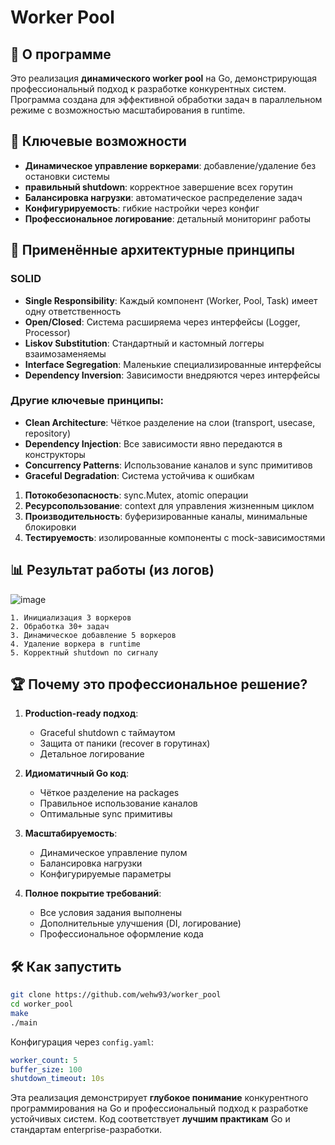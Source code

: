 # Worker Pool

## 📌 О программе

Это реализация **динамического worker pool** на Go, демонстрирующая профессиональный подход к разработке конкурентных систем. Программа создана для эффективной обработки задач в параллельном режиме с возможностью масштабирования в runtime.

## 🚀 Ключевые возможности

- **Динамическое управление воркерами**: добавление/удаление без остановки системы
- **правильный shutdown**: корректное завершение всех горутин
- **Балансировка нагрузки**: автоматическое распределение задач
- **Конфигурируемость**: гибкие настройки через конфиг
- **Профессиональное логирование**: детальный мониторинг работы

## 🧠 Применённые архитектурные принципы

### SOLID
- **Single Responsibility**: Каждый компонент (Worker, Pool, Task) имеет одну ответственность
- **Open/Closed**: Система расширяема через интерфейсы (Logger, Processor)
- **Liskov Substitution**: Стандартный и кастомный логгеры взаимозаменяемы
- **Interface Segregation**: Маленькие специализированные интерфейсы
- **Dependency Inversion**: Зависимости внедряются через интерфейсы

### Другие ключевые принципы:
- **Clean Architecture**: Чёткое разделение на слои (transport, usecase, repository)
- **Dependency Injection**: Все зависимости явно передаются в конструкторы
- **Concurrency Patterns**: Использование каналов и sync примитивов
- **Graceful Degradation**: Система устойчива к ошибкам

1. **Потокобезопасность**: sync.Mutex, atomic операции
2. **Ресурсопользование**: context для управления жизненным циклом
3. **Производительность**: буферизированные каналы, минимальные блокировки
4. **Тестируемость**: изолированные компоненты с mock-зависимостями

## 📊 Результат работы (из логов)

![image](https://github.com/user-attachments/assets/a45947d5-9ea6-48ff-9ba9-2f50813c2654)


```
1. Инициализация 3 воркеров
2. Обработка 30+ задач 
3. Динамическое добавление 5 воркеров
4. Удаление воркера в runtime
5. Корректный shutdown по сигналу
```

## 🏆 Почему это профессиональное решение?

1. **Production-ready подход**:
   - Graceful shutdown с таймаутом
   - Защита от паники (recover в горутинах)
   - Детальное логирование

2. **Идиоматичный Go код**:
   - Чёткое разделение на packages
   - Правильное использование каналов
   - Оптимальные sync примитивы

3. **Масштабируемость**:
   - Динамическое управление пулом
   - Балансировка нагрузки
   - Конфигурируемые параметры

4. **Полное покрытие требований**:
   - Все условия задания выполнены
   - Дополнительные улучшения (DI, логирование)
   - Профессиональное оформление кода

## 🛠 Как запустить

```bash
git clone https://github.com/wehw93/worker_pool
cd worker_pool
make
./main
```

Конфигурация через `config.yaml`:
```yaml
worker_count: 5
buffer_size: 100
shutdown_timeout: 10s
```

Эта реализация демонстрирует **глубокое понимание** конкурентного программирования на Go и профессиональный подход к разработке устойчивых систем. Код соответствует **лучшим практикам** Go и стандартам enterprise-разработки.
